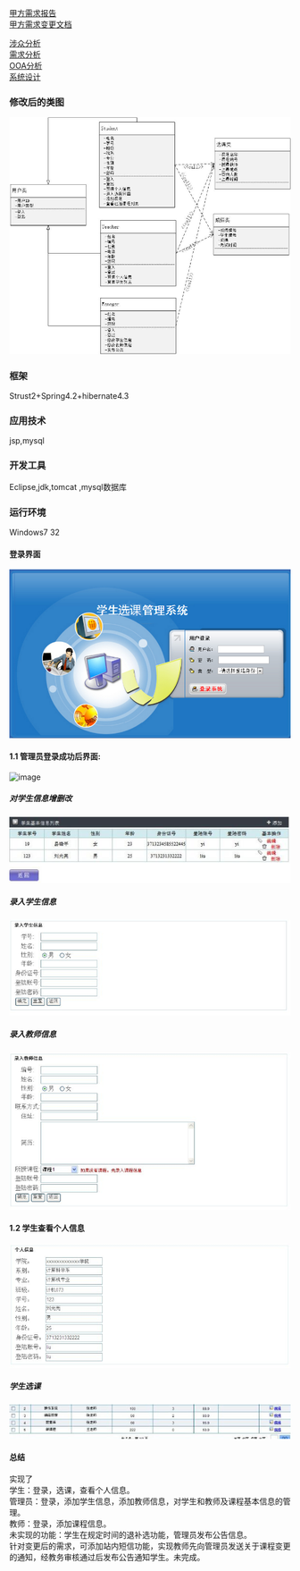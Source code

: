[甲方需求报告](https://github.com/Erutan-pku/oo/blob/master/课程管理系统需求报告.md)<br>
[甲方需求变更文档](https://github.com/Erutan-pku/oo/blob/master/课程管理系统需求变更.md)<br>

[涉众分析](https://github.com/JosephineSun/OOCOURSE/blob/master/homework3/%E6%B6%89%E4%BC%97%E5%88%86%E6%9E%90.md)<br>
[需求分析](https://github.com/JosephineSun/OOCOURSE/blob/master/homework4/%E9%9C%80%E6%B1%82%E5%88%86%E6%9E%90.md)<br>
[OOA分析](https://github.com/JosephineSun/OOCOURSE/blob/master/homework5/OOA分析.md)<br>
[系统设计](https://github.com/JosephineSun/OOCOURSE/blob/master/homework6/系统设计.md)<br>
### 修改后的类图 ###
![image](https://github.com/JosephineSun/OOCOURSE/blob/master/pic/类图修改.jpg)
### 框架
Strust2+Spring4.2+hibernate4.3<br>
### 应用技术
jsp,mysql
### 开发工具
Eclipse,jdk,tomcat ,mysql数据库<br>
### 运行环境
Windows7 32
#### 登录界面
![image](https://github.com/JosephineSun/OOCOURSE/blob/master/pic/登录.png)
#### 1.1 管理员登录成功后界面:
![image](https//github.com/JosephineSun/OOCOURSE/blob/master/pic/管理员.jpg)
##### 对学生信息增删改
![image](https://github.com/JosephineSun/OOCOURSE/blob/master/pic/管理员3.jpg)
##### 录入学生信息
![image](https://github.com/JosephineSun/OOCOURSE/blob/master/pic/录入学生.jpg)
##### 录入教师信息
![image](https://github.com/JosephineSun/OOCOURSE/blob/master/pic/%E5%BD%95%E5%85%A5%E6%95%99%E5%B8%88.jpg)
#### 1.2 学生查看个人信息
![image](https://github.com/JosephineSun/OOCOURSE/blob/master/pic/学生个人信息管理.jpg)
##### 学生选课
![image](https://github.com/JosephineSun/OOCOURSE/blob/master/pic/2.jpg)
#### 总结
实现了<br>
学生：登录，选课，查看个人信息。<br>
管理员：登录，添加学生信息，添加教师信息，对学生和教师及课程基本信息的管理。<br>
教师：登录，添加课程信息。<br>
未实现的功能：学生在规定时间的退补选功能，管理员发布公告信息。<br>
针对变更后的需求，可添加站内短信功能，实现教师先向管理员发送关于课程变更的通知，经教务审核通过后发布公告通知学生。未完成。<br>
